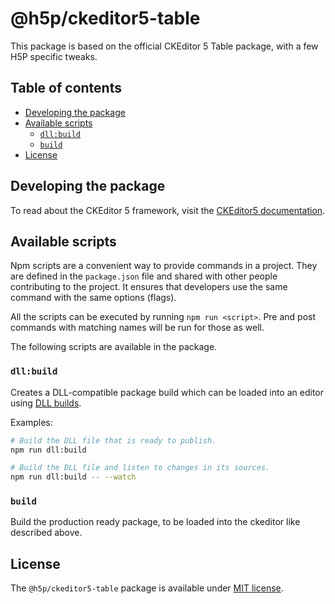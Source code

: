 @h5p/ckeditor5-table
====================

This package is based on the official CKEditor 5 Table package, with a few H5P specific tweaks.

## Table of contents

* [Developing the package](#developing-the-package)
* [Available scripts](#available-scripts)
  * [`dll:build`](#dllbuild)
  * [`build`](#build)
* [License](#license)

## Developing the package

To read about the CKEditor 5 framework, visit the [CKEditor5 documentation](https://ckeditor.com/docs/ckeditor5/latest/framework/index.html).

## Available scripts

Npm scripts are a convenient way to provide commands in a project. They are defined in the `package.json` file and shared with other people contributing to the project. It ensures that developers use the same command with the same options (flags).

All the scripts can be executed by running `npm run <script>`. Pre and post commands with matching names will be run for those as well.

The following scripts are available in the package.

### `dll:build`

Creates a DLL-compatible package build which can be loaded into an editor using [DLL builds](https://ckeditor.com/docs/ckeditor5/latest/builds/guides/development/dll-builds.html).

Examples:

```bash
# Build the DLL file that is ready to publish.
npm run dll:build

# Build the DLL file and listen to changes in its sources.
npm run dll:build -- --watch
```

### `build`

Build the production ready package, to be loaded into the ckeditor like described above.

## License

The `@h5p/ckeditor5-table` package is available under [MIT license](https://opensource.org/licenses/MIT).
